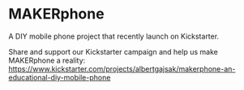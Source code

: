 # MAKERphone

A DIY mobile phone project that recently launch on Kickstarter.

Share and support our Kickstarter campaign and help us make MAKERphone a reality:
https://www.kickstarter.com/projects/albertgajsak/makerphone-an-educational-diy-mobile-phone
